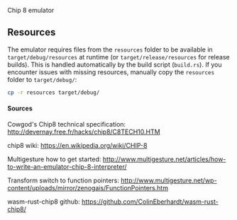 Chip 8 emulator

## Resources

The emulator requires files from the `resources` folder to be available in `target/debug/resources` at runtime (or `target/release/resources` for release builds). This is handled automatically by the build script (`build.rs`). If you encounter issues with missing resources, manually copy the `resources` folder to `target/debug/`:

```bash
cp -r resources target/debug/
```


#### Sources

Cowgod's Chip8 technical specification:
http://devernay.free.fr/hacks/chip8/C8TECH10.HTM

chip8 wiki:
https://en.wikipedia.org/wiki/CHIP-8

Multigesture how to get started:
http://www.multigesture.net/articles/how-to-write-an-emulator-chip-8-interpreter/

Transform switch to function pointers: 
http://www.multigesture.net/wp-content/uploads/mirror/zenogais/FunctionPointers.htm

wasm-rust-chip8 github:
https://github.com/ColinEberhardt/wasm-rust-chip8/
